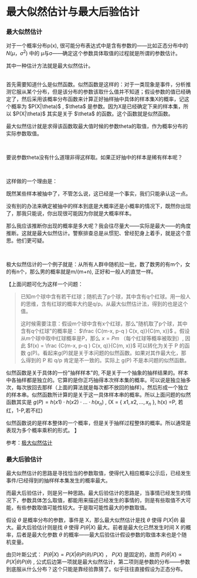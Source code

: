 # 最大似然估计与最大后验估计

### 最大似然估计
对于一个概率分布p(x), 很可能分布表达式中是含有参数的——比如正态分布中的 $N(μ，σ^2)$ 中的 μ与σ——确定这个参数具体取值的过程就是所谓的参数估计。

其中一种估计方法就是最大似然估计。

<br>
首先需要知道什么是似然函数。似然函数是这样的：对于一类现象是事件，分析推测它服从某个分布，但是该分布的参数该取什么值并不知道；假设参数的值已经确定了，然后采用该概率分布函数来计算正好抽样抽中具体的样本集X的概率，记这个概率为 $P(X|\theta)$ , $\theta$ 是参数。因为X是已经确定下来的样本集，所以 $P(X|\theta)$ 其实是关于 $\theta$ 的函数。这个函数就是似然函数。

最大似然估计就是求得该函数取最大值时候的参数theta的取值，作为概率分布的实际参数取值。

<br>

要说参数theta没有什么道理非得这样取。如果正好抽中的样本是稀有样本呢？

<br>

这样做的一个理由是：

既然某些样本被抽中了，不管怎么说，这已经是一个事实，我们只能承认这一点。

没有别的办法来确定被抽中的样本到底是大概率还是小概率的情况下，既然你出现了，那我只能说，你出现很可能因为你就是大概率样本。

那么我应该推断你出现的概率是多大呢？我会往尽量大——实际是最大——的角度推断。这就是最大似然估计。警察排查总是从惯犯、曾经犯身上着手，就是这个意思。他们更可疑。

<br>

极大似然估计的一个例子就是：从所有人群中随机拉一批，数了数男的有m个，女的有n个，那么男的概率就是m/(m+n), 正好和一般人的直觉一样。

【上面问题可化为这样一个问题：
> 已知m个球中含有若干红球；随机去了p个球，其中含有q个红球。用一般人的思维，含有红球的概率大约是q/p。从最大似然估计法，得到的也是这个值。
>
> 这时候需要注意：假设m个球中含有x个红球，那么"随机取了p个球，其中含有q个红球"的概率是： $\frac {C(m-x, p-q ) C(x, q)}{C(m, x)}$ 。假设从m个球中取中红球概率是P，那么 $x = P m$ （每个红球等概率被取到）, 因此 $f(x) = \frac {C(m-x, p-q ) C(x, q)}{C(m, x)}$ 可以转化为关于 P 的函数 g(P)。看起来g(P)就是关于本问题的似然函数。如果对其作最大化，那么得到的 P 和 q/p 肯定是不一致的。实际上 g(P) 不是本问题的似然函数。

似然函数是关于具体的一份"抽样样本"的, 不是关于一个抽象的抽样结果的。样本中各抽样都是独立的。它算的是你正巧抽得本次样本集的概率。可以说是独立抽多次，每次放回去那样（上面的算法就是每次都不放回的抽样）。然后形成一个独立的样本串。似然函数所计算的是关于这一具体样本串的概率。所以上面问题的似然函数其实是 $g(P) = h(x1)\cdot h(x2) \cdot ... \cdot h(x_n)$ ,  (X = { $x1, x2, ..., x_n$ }, h(x) =P, 若红，1-P,若不红)

似然函数说的是样本整体的一个概率，但是关于抽样过程整体的概率。所以通常是表现为多个概率乘积的形式。
】

参考：[极大似然估计](http://wenku.baidu.com/link?url=1jkEuYN8dNTPDTCHOTDN1yX4CivKeET9nNuBIoabf7JTL7GTFXz_kyX3JdRh6cfw54zSrVC5cDcLu5psMSip4tTjGRgPEBLe4OlAPYkcdXe)

### 最大后验估计
最大似然估计的思路是寻找恰当的参数取值，使得代入相应概率公示后，已经发生事件/已经得到的抽样样本集发生的概率最大。

而最大后验估计，则是另一种思路。最大后验估计的思路是，当事情已经发生的情况下，参数具体怎么取值，都能用来描述已经发生的事情的，则是有些取值不大可能，有些参数取值可能性较大。于是取可能性最大的参数取值。

假设 $\theta$ 是概率分布的参数，事件是 X，那么最大似然估计是找 $\theta$ 使得 $P(X|\theta)$ 最大。最大后验估计则是找 $\theta$ 使得 $P(\theta|X)$ 最大。前者是最大化已然发生时间 X 的概率，后者是最大化参数 $\theta$ 的概率——最大后验估计假设参数的取值本来也是个随机变量。

由贝叶斯公式： $P(\theta|X) = P(X|\theta) P(\theta) /P(X)$ ， $P(X)$ 是固定的，故而 $P(\theta|X) ∝ P(X|\theta) P(\theta)$ , 公式后边第一项就是最大似然估计，第二项则是参数的分布——参数到底服从什么分布？这个只能是靠经验靠猜了。似乎往往直接假设为正态分布。

